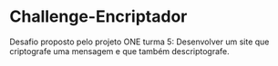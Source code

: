 # Challenge-Encriptador
Desafio proposto pelo projeto ONE turma 5: Desenvolver um site que criptografe uma mensagem e que também descriptografe.
